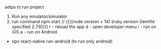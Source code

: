 setps to run project
1. Run any emulator/simulator
2. run command npm start // {{((node version > 14) (ruby version Gemfile specified 2.7.6))}}
    r - reload the app
    d - open developer menu
    i - run on iOS
    a - run on Android












* npx react-native run-android (to run only android)